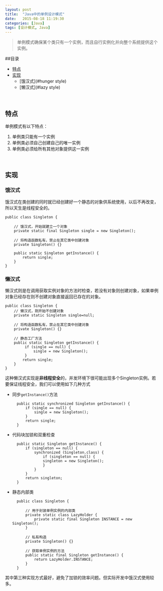 ```yaml
---
layout: post
title:  "Java中的单例设计模式"
date:   2015-08-18 11:19:30
categories: [Java]
tags: [设计模式, Java]
---
```

> 单例模式确保某个类只有一个实例，而且自行实例化并向整个系统提供这个实例。

##目录

* [特点](#feature)
* [实现](#implement)
	* [饿汉式](#hunger style)
	* [懒汉式](#lazy style)

<br>

<h2 id="feature">特点</h2>

单例模式有以下特点：

1. 单例类只能有一个实例
2. 单例类必须自己创建自己的唯一实例
3. 单例类必须给所有其他对象提供这一实例

<br>

<h2 id="implement">实现</h2>

<h3 id="hunger style">饿汉式</h3>

饿汉式在类创建的同时就已经创建好一个静态的对象供系统使用，以后不再改变，所以天生是线程安全的。

    public class Singleton {
    
        // 饿汉式，开始就建立一个对象
        private static final Singleton single = new Singleton();
        
        // 将构造函数私有，禁止在其它类中创建对象
        private Singleton() {}
        
        public static Singleton getInstance() {
            return single;
        }
    }

<h3 id="lazy style">懒汉式</h3>

懒汉式则是在调用获取实例对象的方法时检查，若没有对象则创建对象，如果单例对象已经存在则不创建对象直接返回已存在的对象。

    public class Singleton {
        // 懒汉式，刚开始不创建对象
        private static Singleton single=null;

        // 将构造函数私有，禁止在其它类中创建对象
        private Singleton() {}
        
        // 静态工厂方法
        public static Singleton getInstance() {
             if (single == null) {
                 single = new Singleton();
             }
            return single;  
        }
    }

这种懒汉式实现是**非线程安全**的，并发环境下很可能出现多个Singleton实例。若要保证线程安全，我们可以使用如下几种方式

* 同步`getInstance()`方法

        public static synchronized Singleton getInstance() {
            if (single == null) {
                single = new Singleton();
            }    
            return single;
        }
* 代码块加锁和双重检查

        public static Singleton getInstance() {
            if (singleton == null) {
                synchronized (Singleton.class) {
                    if (singleton == null) {
                    singleton = new Singleton();
                    }
                }
            }
            return singleton;
        }
* 静态内部类

        public class Singleton {
        
            // 用于封装单例实例的内部类
            private static class LazyHolder {
                private static final Singleton INSTANCE = new Singleton();
            }
            
            // 私有构造
            private Singleton() {}
            
            // 获取单例实例的方法
            public static final Singleton getInstance() {
                return LazyHolder.INSTANCE;
            }    
        }

其中第三种实现方式最好，避免了加锁的效率问题。但实际开发中饿汉式使用较多。